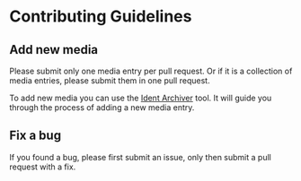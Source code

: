 # Contributing Guidelines

## Add new media

Please submit only one media entry per pull request. Or if it is a collection of media entries, please submit them in one pull request.

To add new media you can use the [Ident Archiver](https://github.com/aaron-junker/ident-archiver) tool. It will guide you through the process of adding a new media entry.

## Fix a bug

If you found a bug, please first submit an issue, only then submit a pull request with a fix.
